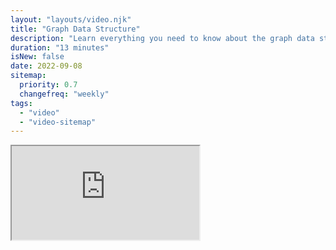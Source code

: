```yaml
---
layout: "layouts/video.njk"
title: "Graph Data Structure"
description: "Learn everything you need to know about the graph data structure"
duration: "13 minutes"
isNew: false
date: 2022-09-08
sitemap:
  priority: 0.7
  changefreq: "weekly"
tags:
  - "video"
  - "video-sitemap"
---
```


<iframe class="w-full aspect-video mb-5" src="https://www.youtube.com/embed/0sQE8zKhad0" title="Graph Data Structure" />
